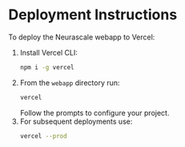# Deployment Instructions

To deploy the Neurascale webapp to Vercel:

1. Install Vercel CLI:
   ```bash
   npm i -g vercel
   ```
2. From the `webapp` directory run:
   ```bash
   vercel
   ```
   Follow the prompts to configure your project.
3. For subsequent deployments use:
   ```bash
   vercel --prod
   ```
